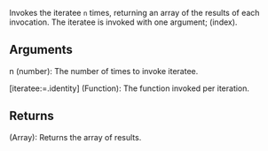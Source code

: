 Invokes the iteratee `n` times, returning an array of the results of each invocation. The iteratee is invoked with one argument; (index).


## Arguments
n (number): The number of times to invoke iteratee.

[iteratee:=.identity] (Function): The function invoked per iteration.


## Returns
(Array): Returns the array of results.
